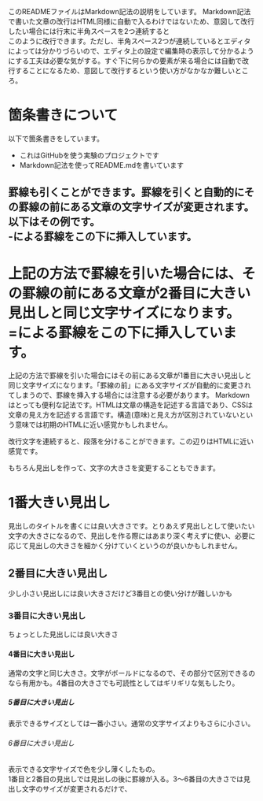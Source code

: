 このREADMEファイルはMarkdown記法の説明をしています。
Markdown記法で書いた文章の改行はHTML同様に自動で入るわけではないため、意図して改行したい場合には行末に半角スペースを2つ連続すると  
このように改行できます。ただし、半角スペース2つが連続しているとエディタによっては分かりづらいので、エディタ上の設定で編集時の表示して分かるようにする工夫は必要な気がする。すぐ下に何らかの要素が来る場合には自動で改行することになるため、意図して改行するという使い方がなかなか難しいところ。

# 箇条書きについて
以下で箇条書きをしています。
* これはGitHubを使う実験のプロジェクトです
* Markdown記法を使ってREADME.mdを書いています

罫線も引くことができます。罫線を引くと自動的にその罫線の前にある文章の文字サイズが変更されます。以下はその例です。  
-による罫線をこの下に挿入しています。
-------------------------
上記の方法で罫線を引いた場合には、その罫線の前にある文章が2番目に大きい見出しと同じ文字サイズになります。  
=による罫線をこの下に挿入しています。
=========================
上記の方法で罫線を引いた場合にはその前にある文章が1番目に大きい見出しと同じ文字サイズになります。「罫線の前」にある文字サイズが自動的に変更されてしまうので、罫線を挿入する場合には注意する必要があります。
Markdownはとっても便利な記法です。HTMLは文章の構造を記述する言語であり、CSSは文章の見え方を記述する言語です。構造(意味)と見え方が区別されていないという意味では初期のHTMLに近い感覚かもしれません。

改行文字を連続すると、段落を分けることができます。この辺りはHTMLに近い感覚です。

もちろん見出しを作って、文字の大きさを変更することもできます。
# 1番大きい見出し
見出しのタイトルを書くには良い大きさです。とりあえず見出しとして使いたい文字の大きさになるので、見出しを作る際にはあまり深く考えずに使い、必要に応じて見出しの大きさを細かく分けていくというのが良いかもしれません。
## 2番目に大きい見出し
少し小さい見出しには良い大きさだけど3番目との使い分けが難しいかも
### 3番目に大きい見出し
ちょっとした見出しには良い大きさ
#### 4番目に大きい見出し
通常の文字と同じ大きさ。文字がボールドになるので、その部分で区別できるのなら有用かも。4番目の大きさでも可読性としてはギリギリな気もしたり。
##### 5番目に大きい見出し
表示できるサイズとしては一番小さい。通常の文字サイズよりもさらに小さい。
###### 6番目に大きい見出し
表示できる文字サイズで色を少し薄くしたもの。  
1番目と2番目の見出しでは見出しの後に罫線が入る。3〜6番目の大きさでは見出し文字のサイズが変更されるだけで、
